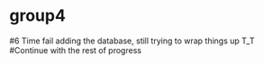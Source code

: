 # group4

#6 Time fail adding the database, still trying to wrap things up T_T
#Continue with the rest of progress
